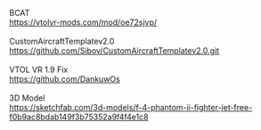BCAT <br />
https://vtolvr-mods.com/mod/oe72sjvp/ <br />
<br />
CustomAircraftTemplatev2.0 <br />
https://github.com/Sibov/CustomAircraftTemplatev2.0.git <br />
<br />
VTOL VR 1.9 Fix <br />
https://github.com/DankuwOs <br />
<br />
3D Model <br />
https://sketchfab.com/3d-models/f-4-phantom-ii-fighter-jet-free-f0b9ac8bdab149f3b75352a9f4f4e1c8
